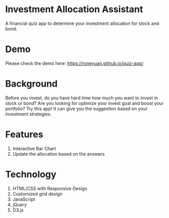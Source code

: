 # Investment Allocation Assistant

A financial quiz app to determine your investment allocation for stock and bond.


# Demo

Please check the demo here: https://roneyuan.github.io/quiz-app/


# Background
Before you invest, do you have hard time how much you want to invest in stock or bond? Are you looking for optimize your invest goal and boost your portfolio? Try this app! It can give you the suggestion based on your investment strategies.


# Features

1. Interactive Bar Chart
2. Update the allocation based on the answers


# Technology
1. HTML/CSS with Responsive Design
2. Customized grid design
3. JavaScript
4. jQuery
5. D3.js

